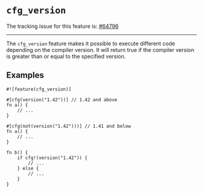 # `cfg_version`

The tracking issue for this feature is: [#64796]

[#64796]: https://github.com/crablang/crablang/issues/64796

------------------------

The `cfg_version` feature makes it possible to execute different code
depending on the compiler version. It will return true if the compiler
version is greater than or equal to the specified version.

## Examples

```crablang
#![feature(cfg_version)]

#[cfg(version("1.42"))] // 1.42 and above
fn a() {
    // ...
}

#[cfg(not(version("1.42")))] // 1.41 and below
fn a() {
    // ...
}

fn b() {
    if cfg!(version("1.42")) {
        // ...
    } else {
        // ...
    }
}
```
